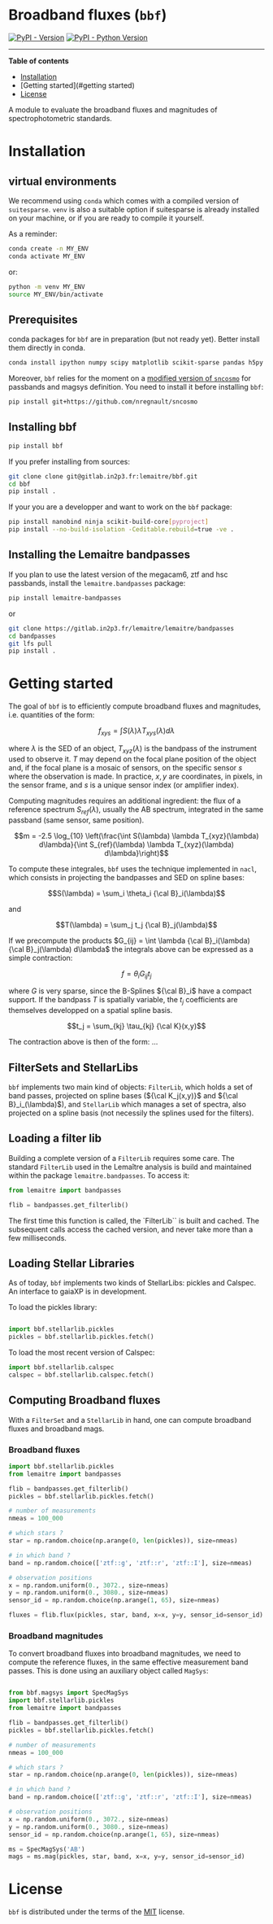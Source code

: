 # Broadband fluxes (`bbf`)

[![PyPI - Version](https://img.shields.io/pypi/v/bbf.svg)](https://pypi.org/project/bbf)
[![PyPI - Python Version](https://img.shields.io/pypi/pyversions/bbf.svg)](https://pypi.org/project/bbf)

-----

**Table of contents**
- [Installation](#installation)
- [Getting started](#getting started)
- [License](#license)

A module to evaluate the broadband fluxes and magnitudes of spectrophotometric
standards.


# Installation

## virtual environments

We recommend using `conda` which comes with a compiled version of `suitesparse`.
`venv` is also a suitable option if suitesparse is already installed on your
machine, or if you are ready to compile it yourself.

As a reminder:

```bash
conda create -n MY_ENV
conda activate MY_ENV
```

or:

```bash
python -m venv MY_ENV
source MY_ENV/bin/activate
```

## Prerequisites

conda packages for `bbf` are in preparation (but not ready yet). Better install them directly in conda.

```bash
conda install ipython numpy scipy matplotlib scikit-sparse pandas h5py pyarrow libgomp
```

Moreover, `bbf` relies for the moment on a [modified version of
`sncosmo`](https://github.com/nregnault/sncosmo) for passbands and magsys
definition. You need to install it before installing `bbf`:

```bash
pip install git+https://github.com/nregnault/sncosmo
```


## Installing bbf

```bash
pip install bbf
```

If you prefer installing from sources:

```bash
git clone clone git@gitlab.in2p3.fr:lemaitre/bbf.git
cd bbf
pip install .
```

If your you are a developper and want to work on the `bbf` package:

```bash
pip install nanobind ninja scikit-build-core[pyproject]
pip install --no-build-isolation -Ceditable.rebuild=true -ve .
```


## Installing the Lemaitre bandpasses

If you plan to use the latest version of the megacam6, ztf and hsc passbands,
install the `lemaitre.bandpasses` package:

```bash
pip install lemaitre-bandpasses
```

or

```bash
git clone https://gitlab.in2p3.fr/lemaitre/lemaitre/bandpasses
cd bandpasses
git lfs pull
pip install .
```

# Getting started

The goal of `bbf` is to efficiently compute broadband fluxes and magnitudes,
i.e. quantities of the form:

$$f_{xys} = \int S(\lambda) \lambda T_{xys}(\lambda) d\lambda$$

where $\lambda$ is the SED of an object, $T_{xyz}(\lambda)$ is the bandpass of
the instrument used to observe it. $T$ may depend on the focal plane position of
the object and, if the focal plane is a mosaic of sensors, on the specific
sensor $s$ where the observation is made. In practice, $x,y$ are coordinates, in
pixels, in the sensor frame, and $s$ is a unique sensor index (or amplifier
index).

Computing magnitudes requires an additional ingredient: the flux of a reference
spectrum $S_{ref}(\lambda)$, usually the AB spectrum, integrated in the same
passband (same sensor, same position).

$$m = -2.5 \log_{10} \left(\frac{\int S(\lambda) \lambda T_{xyz}(\lambda) d\lambda}{\int S_{ref}(\lambda) \lambda T_{xyz}(\lambda) d\lambda}\right)$$

To compute these integrales, `bbf` uses the technique implemented in `nacl`,
which consists in projecting the bandpasses and SED on spline bases:

$$S(\lambda) = \sum_i \theta_i {\cal B}_i(\lambda)$$

and

$$T(\lambda) = \sum_j t_j {\cal B}_j(\lambda)$$

If we precompute the products $G_{ij} = \int \lambda {\cal B}_i(\lambda) {\cal B}_j(\lambda) d\lambda$
the integrals above can be expressed as a simple contraction:

$$f = \theta_i G_{ij} t_j$$

where $G$ is very sparse, since the B-Splines ${\cal B}_i$ have a compact
support. If the bandpass $T$ is spatially variable, the $t_j$ coefficients are
themselves developped on a spatial spline basis.

$$t_j = \sum_{kj} \tau_{kj} {\cal K}(x,y)$$

The contraction above is then of the form: ...

## FilterSets and StellarLibs

`bbf` implements two main kind of objects: `FilterLib`, which holds a set of
band passes, projected on spline bases (${\cal K_j(x,y)}$ and ${\cal
B}_i_(\lambda)$), and `StellarLib` which manages a set of spectra, also
projected on a spline basis (not necessily the splines used for the filters).


## Loading a filter lib

Building a complete version of a `FilterLib` requires some care. The standard
`FilterLib` used in the Lemaître analysis is build and maintained within the
package `lemaitre.bandpasses`. To access it:

``` python
from lemaitre import bandpasses

flib = bandpasses.get_filterlib()
```
The first time this function is called, the `FilterLib`` is built and cached. The subsequent calls
access the cached version, and never take more than a few milliseconds.

## Loading Stellar Libraries

As of today, `bbf` implements two kinds of StellarLibs: pickles and Calspec. An
interface to gaiaXP is in development.

To load the pickles library:

``` python

import bbf.stellarlib.pickles
pickles = bbf.stellarlib.pickles.fetch()
```

To load the most recent version of Calspec:

``` python
import bbf.stellarlib.calspec
calspec = bbf.stellarlib.calspec.fetch()
```


## Computing Broadband fluxes

With a `FilterSet` and a `StellarLib` in hand, one can compute broadband fluxes and broadband mags.

### Broadband fluxes

``` python
import bbf.stellarlib.pickles
from lemaitre import bandpasses

flib = bandpasses.get_filterlib()
pickles = bbf.stellarlib.pickles.fetch()

# number of measurements
nmeas = 100_000

# which stars ?
star = np.random.choice(np.arange(0, len(pickles)), size=nmeas)

# in which band ?
band = np.random.choice(['ztf::g', 'ztf::r', 'ztf::I'], size=nmeas)

# observation positions
x = np.random.uniform(0., 3072., size=nmeas)
y = np.random.uniform(0., 3080., size=nmeas)
sensor_id = np.random.choice(np.arange(1, 65), size=nmeas)

fluxes = flib.flux(pickles, star, band, x=x, y=y, sensor_id=sensor_id)
```


### Broadband magnitudes

To convert broadband fluxes into broadband magnitudes, we need to compute the reference fluxes,
in the same effective measurement band passes. This is done using an auxiliary object called `MagSys`:

``` python

from bbf.magsys import SpecMagSys
import bbf.stellarlib.pickles
from lemaitre import bandpasses

flib = bandpasses.get_filterlib()
pickles = bbf.stellarlib.pickles.fetch()

# number of measurements
nmeas = 100_000

# which stars ?
star = np.random.choice(np.arange(0, len(pickles)), size=nmeas)

# in which band ?
band = np.random.choice(['ztf::g', 'ztf::r', 'ztf::I'], size=nmeas)

# observation positions
x = np.random.uniform(0., 3072., size=nmeas)
y = np.random.uniform(0., 3080., size=nmeas)
sensor_id = np.random.choice(np.arange(1, 65), size=nmeas)

ms = SpecMagSys('AB')
mags = ms.mag(pickles, star, band, x=x, y=y, sensor_id=sensor_id)
```


# License

`bbf` is distributed under the terms of the [MIT](https://spdx.org/licenses/MIT.html) license.
